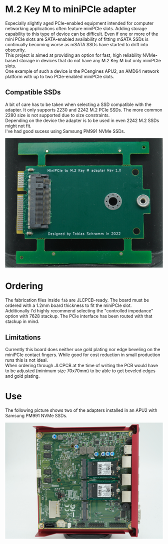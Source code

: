 M.2 Key M to miniPCIe adapter
=============================

Especially slightly aged PCIe-enabled equipment intended for computer
networking applications often feature miniPCIe slots. Adding storage
capability to this type of device can be difficult. Even if one or more
of the mini PCIe slots are SATA-enabled availability of fitting mSATA SSDs
is continually becoming worse as mSATA SSDs have started to drift into
obscurity.  
This project is aimed at providing an option for fast, high reliability
NVMe-based storage in devices that do not have any M.2 Key M but only
miniPCIe slots.  
One example of such a device is the PCengines APU2, an AMD64 network
platform with up to two PCIe-enabled miniPCIe slots.

## Compatible SSDs

A bit of care has to be taken when selecting a SSD compatible with the
adapter. It only supports 2230 and 2242 M.2 PCIe SSDs. The more common
2280 size is not supported due to size constraints.  
Depending on the device the adapter is to be used in even 2242 M.2 SSDs
might not fit.  
I've had good sucess using Samsung PM991 NVMe SSDs.

![Photo of the adapter PCB](assets/populated_pcb_top_rev1.0.jpg)

# Ordering

The fabrication files inside `fab` are JLCPCB-ready. The board must be
ordered with a 1.2mm board thickness to fit the miniPCIe slot.  
Additionally I'd highly recommend selecting the "controlled impedance"
option with 7628 stackup. The PCIe interface has been routed with that
stackup in mind.

## Limitations

Currently this board does neither use gold plating nor edge beveling on
the miniPCIe contact fingers. While good for cost reduction in small
production runs this is not ideal.  
When ordering through JLCPCB at the time of writing the PCB would have
to be adjusted (minimum size 70x70mm) to be able to get beveled edges
and gold plating.

# Use

The following picture shows two of the adapters installed in an APU2
with Samsung PM991 NVMe SSDs.

![Photo of two adapters installed in a PCengines APU](assets/apu_with_two_adapters.jpg)
